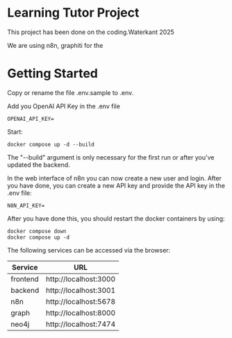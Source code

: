 # Learning Tutor Project
This project has been done on the coding.Waterkant 2025

We are using n8n, graphiti for the 

# Getting Started
Copy or rename the file .env.sample to .env.

Add you OpenAI API Key in the .env file

```
OPENAI_API_KEY=
```

Start:
```
docker compose up -d --build
```

The "--build" argument is only necessary for the first run or after you've updated the backend.

In the web interface of n8n you can now create a new user and login. After you have done, you can create a new API key and provide the API key in the .env file:

```
N8N_API_KEY=
```

After you have done this, you should restart the docker containers by using:

```
docker compose down
docker compose up -d
```

The following services can be accessed via the browser:

|Service|URL|
|-|-|
|frontend|http://localhost:3000|
|backend|http://localhost:3001|
|n8n|http://localhost:5678|
|graph|http://localhost:8000|
|neo4j|http://localhost:7474|
